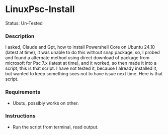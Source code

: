 # LinuxPsc-Install
Status: Un-Tested

### Description
I asked, Claude and Gpt, how to install Powershell Core on Ubuntu 24.10 (latest at time), it was unable to do this without snap package, so, I probed and found a alternate method using direct download of package from microsoft for Psc 7.x (latest at time), and it worked, so then made it into a script, this is that script. I have not tested it, because I already installed it, but wanted to keep something soes not to have issue next time. Here is that script.

### Requirements
- Ubutu, possibly works on other.

### Instructions
- Run the script from terminal, read output.
